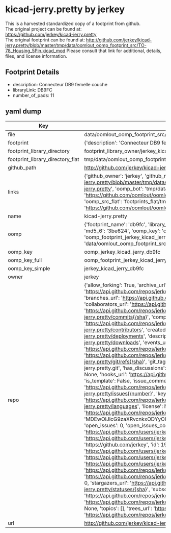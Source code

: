 # kicad-jerry.pretty by jerkey  
This is a harvested standardized copy of a footprint from github.  
The original project can be found at:  
https://github.com/jerkey/kicad-jerry.pretty  
The original footprint can be found at:
http://github.com/jerkey/kicad-jerry.pretty/blob/master/tmp/data/oomlout_oomp_footprint_src/TO-78_Housing_5Pin.kicad_mod
Please consult that link for additional, details, files, and license information.  
## Footprint Details
* description: Connecteur DB9 femelle couche  
* libraryLink: DB9FC  
* number_of_pads: 11  
## yaml dump  
| Key | Value |  
| --- | --- |  
| file | data/oomlout_oomp_footprint_src/kicad-jerry.pretty/DB9FC.kicad_mod |  
| footprint | {'description': 'Connecteur DB9 femelle couche', 'libraryLink': 'DB9FC', 'number_of_pads': 11} |  
| footprint_library_directory | footprint_library_owner/jerkey_kicad-jerry.pretty |  
| footprint_library_directory_flat | tmp/data/oomlout_oomp_footprint_src/footprints_flat/jerkey_kicad_jerry_db9fc/working |  
| github_path | http://github.com/jerkey/kicad-jerry.pretty/blob/master/tmp/data/oomlout_oomp_footprint_src/DB9FC.kicad_mod |  
| links | {'github_owner': 'jerkey', 'github_repo_name': 'kicad-jerry.pretty', 'github_src': 'http://github.com/jerkey/kicad-jerry.pretty/blob/master/tmp/data/oomlout_oomp_footprint_src/TO-78_Housing_5Pin.kicad_mod', 'github_src_repo': 'https://github.com/jerkey/kicad-jerry.pretty', 'oomp_bot': 'tmp/data/oomlout_oomp_footprint_src/footprints/jerkey_kicad_jerry_db9fc/working', 'oomp_bot_github': 'https://github.com/oomlout/oomlout_oomp_footprint_bot/tree/main/tmp/data/oomlout_oomp_footprint_src/footprints/jerkey_kicad_jerry_db9fc/working', 'oomp_src_flat': 'footprints_flat/tmp/data/oomlout_oomp_footprint_src/footprints_flat/jerkey_kicad_jerry_db9fc/working', 'oomp_src_flat_github': 'https://github.com/oomlout/oomlout_oomp_footprint_src/tree/main/tmp/data/oomlout_oomp_footprint_src/footprints_flat/jerkey_kicad_jerry_db9fc/working'} |  
| name | kicad-jerry.pretty |  
| oomp | {'footprint_name': 'db9fc', 'library_name': 'kicad_jerry', 'md5': '3be6246bfb8fe3370ece73ec221a2d76', 'md5_10': '3be6246bfb', 'md5_5': '3be62', 'md5_6': '3be624', 'oomp_key': 'oomp_jerkey_kicad_jerry_db9fc', 'oomp_key_extra': 'oomp_footprint_jerkey_kicad_jerry_db9fc', 'oomp_key_full': 'oomp_footprint_jerkey_kicad_jerry_db9fc_3be624', 'oomp_key_simple': 'jerkey_kicad_jerry_db9fc', 'original_filename': 'data/oomlout_oomp_footprint_src/kicad-jerry.pretty/DB9FC.kicad_mod', 'owner_name': 'jerkey'} |  
| oomp_key | oomp_jerkey_kicad_jerry_db9fc |  
| oomp_key_full | oomp_footprint_jerkey_kicad_jerry_db9fc |  
| oomp_key_simple | jerkey_kicad_jerry_db9fc |  
| owner | jerkey |  
| repo | {'allow_forking': True, 'archive_url': 'https://api.github.com/repos/jerkey/kicad-jerry.pretty/{archive_format}{/ref}', 'archived': False, 'assignees_url': 'https://api.github.com/repos/jerkey/kicad-jerry.pretty/assignees{/user}', 'blobs_url': 'https://api.github.com/repos/jerkey/kicad-jerry.pretty/git/blobs{/sha}', 'branches_url': 'https://api.github.com/repos/jerkey/kicad-jerry.pretty/branches{/branch}', 'clone_url': 'https://github.com/jerkey/kicad-jerry.pretty.git', 'collaborators_url': 'https://api.github.com/repos/jerkey/kicad-jerry.pretty/collaborators{/collaborator}', 'comments_url': 'https://api.github.com/repos/jerkey/kicad-jerry.pretty/comments{/number}', 'commits_url': 'https://api.github.com/repos/jerkey/kicad-jerry.pretty/commits{/sha}', 'compare_url': 'https://api.github.com/repos/jerkey/kicad-jerry.pretty/compare/{base}...{head}', 'contents_url': 'https://api.github.com/repos/jerkey/kicad-jerry.pretty/contents/{+path}', 'contributors_url': 'https://api.github.com/repos/jerkey/kicad-jerry.pretty/contributors', 'created_at': '2014-04-10T07:43:17Z', 'default_branch': 'master', 'deployments_url': 'https://api.github.com/repos/jerkey/kicad-jerry.pretty/deployments', 'description': 'kicad modules for jerry', 'disabled': False, 'downloads_url': 'https://api.github.com/repos/jerkey/kicad-jerry.pretty/downloads', 'events_url': 'https://api.github.com/repos/jerkey/kicad-jerry.pretty/events', 'fork': False, 'forks': 0, 'forks_count': 0, 'forks_url': 'https://api.github.com/repos/jerkey/kicad-jerry.pretty/forks', 'full_name': 'jerkey/kicad-jerry.pretty', 'git_commits_url': 'https://api.github.com/repos/jerkey/kicad-jerry.pretty/git/commits{/sha}', 'git_refs_url': 'https://api.github.com/repos/jerkey/kicad-jerry.pretty/git/refs{/sha}', 'git_tags_url': 'https://api.github.com/repos/jerkey/kicad-jerry.pretty/git/tags{/sha}', 'git_url': 'git://github.com/jerkey/kicad-jerry.pretty.git', 'has_discussions': False, 'has_downloads': True, 'has_issues': True, 'has_pages': False, 'has_projects': True, 'has_wiki': True, 'homepage': None, 'hooks_url': 'https://api.github.com/repos/jerkey/kicad-jerry.pretty/hooks', 'html_url': 'https://github.com/jerkey/kicad-jerry.pretty', 'id': 18628164, 'is_template': False, 'issue_comment_url': 'https://api.github.com/repos/jerkey/kicad-jerry.pretty/issues/comments{/number}', 'issue_events_url': 'https://api.github.com/repos/jerkey/kicad-jerry.pretty/issues/events{/number}', 'issues_url': 'https://api.github.com/repos/jerkey/kicad-jerry.pretty/issues{/number}', 'keys_url': 'https://api.github.com/repos/jerkey/kicad-jerry.pretty/keys{/key_id}', 'labels_url': 'https://api.github.com/repos/jerkey/kicad-jerry.pretty/labels{/name}', 'language': None, 'languages_url': 'https://api.github.com/repos/jerkey/kicad-jerry.pretty/languages', 'license': None, 'merges_url': 'https://api.github.com/repos/jerkey/kicad-jerry.pretty/merges', 'milestones_url': 'https://api.github.com/repos/jerkey/kicad-jerry.pretty/milestones{/number}', 'mirror_url': None, 'name': 'kicad-jerry.pretty', 'network_count': 0, 'node_id': 'MDEwOlJlcG9zaXRvcnkxODYyODE2NA==', 'notifications_url': 'https://api.github.com/repos/jerkey/kicad-jerry.pretty/notifications{?since,all,participating}', 'open_issues': 0, 'open_issues_count': 0, 'owner': {'avatar_url': 'https://avatars.githubusercontent.com/u/1930655?v=4', 'events_url': 'https://api.github.com/users/jerkey/events{/privacy}', 'followers_url': 'https://api.github.com/users/jerkey/followers', 'following_url': 'https://api.github.com/users/jerkey/following{/other_user}', 'gists_url': 'https://api.github.com/users/jerkey/gists{/gist_id}', 'gravatar_id': '', 'html_url': 'https://github.com/jerkey', 'id': 1930655, 'login': 'jerkey', 'node_id': 'MDQ6VXNlcjE5MzA2NTU=', 'organizations_url': 'https://api.github.com/users/jerkey/orgs', 'received_events_url': 'https://api.github.com/users/jerkey/received_events', 'repos_url': 'https://api.github.com/users/jerkey/repos', 'site_admin': False, 'starred_url': 'https://api.github.com/users/jerkey/starred{/owner}{/repo}', 'subscriptions_url': 'https://api.github.com/users/jerkey/subscriptions', 'type': 'User', 'url': 'https://api.github.com/users/jerkey'}, 'private': False, 'pulls_url': 'https://api.github.com/repos/jerkey/kicad-jerry.pretty/pulls{/number}', 'pushed_at': '2014-04-10T07:43:32Z', 'releases_url': 'https://api.github.com/repos/jerkey/kicad-jerry.pretty/releases{/id}', 'size': 108, 'ssh_url': 'git@github.com:jerkey/kicad-jerry.pretty.git', 'stargazers_count': 0, 'stargazers_url': 'https://api.github.com/repos/jerkey/kicad-jerry.pretty/stargazers', 'statuses_url': 'https://api.github.com/repos/jerkey/kicad-jerry.pretty/statuses/{sha}', 'subscribers_count': 2, 'subscribers_url': 'https://api.github.com/repos/jerkey/kicad-jerry.pretty/subscribers', 'subscription_url': 'https://api.github.com/repos/jerkey/kicad-jerry.pretty/subscription', 'svn_url': 'https://github.com/jerkey/kicad-jerry.pretty', 'tags_url': 'https://api.github.com/repos/jerkey/kicad-jerry.pretty/tags', 'teams_url': 'https://api.github.com/repos/jerkey/kicad-jerry.pretty/teams', 'temp_clone_token': None, 'topics': [], 'trees_url': 'https://api.github.com/repos/jerkey/kicad-jerry.pretty/git/trees{/sha}', 'updated_at': '2014-04-10T07:43:29Z', 'url': 'https://api.github.com/repos/jerkey/kicad-jerry.pretty', 'visibility': 'public', 'watchers': 0, 'watchers_count': 0, 'web_commit_signoff_required': False} |  
| url | http://github.com/jerkey/kicad-jerry.pretty |  

